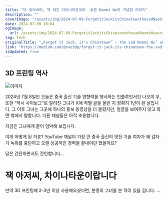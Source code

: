 ```yaml
---
title: "다 잊어버려, 잭 여긴 차이나타운이야  슬픈 Naomi Wu의 기념일 이야기"
description: ""
coverImage: "/assets/img/2024-07-09-ForgetitJackitsChinatownthesadNaomiWuanniversarystory_0.png"
date: 2024-07-09 10:04
ogImage:
  url: /assets/img/2024-07-09-ForgetitJackitsChinatownthesadNaomiWuanniversarystory_0.png
tag: Tech
originalTitle: "„Forget it Jack, it’s Chinatown” — the sad Naomi Wu’ anniversary story"
link: "https://medium.com/@sxe3dp/forget-it-jack-its-chinatown-the-sad-naomi-wu-anniversary-story-73b861b58fe5"
isUpdated: true
---
```


## 3D 프린팅 역사

![이미지](/assets/img/2024-07-09-ForgetitJackitsChinatownthesadNaomiWuanniversarystory_0.png)

2024년 7월 8일인 오늘은 중국 출신 기술 영향력을 행사하는 인플루언서인 나오미 우, 또한 “섹시 사이보그”로 알려진 그녀가 X에 작별 글을 올린 지 정확히 1년이 된 날입니다. 그 이후 그녀는 그곳에 하나의 홍보 동영상을 더 올렸지만, 얼굴을 보여주지 않고 화면 밖에서 말합니다. 다른 채널들은 아직 조용합니다.

지금은 그녀에게 끝이 임박해 보입니다.

<!-- cozy-coder - 수평 -->

<ins class="adsbygoogle"
     style="display:block"
     data-ad-client="ca-pub-4877378276818686"
     data-ad-slot="1107185301"
     data-ad-format="auto"
     data-full-width-responsive="true"></ins>

<script>
     (adsbygoogle = window.adsbygoogle || []).push({});
</script>

이게 어떻게 된 거죠? YouTube 채널이 가장 큰 중국 출신의 멋진 기술 여자가 왜 갑자기 녹화를 중단하고 오랜 성공적인 경력을 끝내야만 했을까요?

답은 간단하면서도 잔인합니다…

# 잭 아저씨, 차이나타운이랍니다

만약 3D 프린팅에 2-3년 이상 사용해오셨다면, 분명히 그녀를 본 적이 있을 겁니다. …
